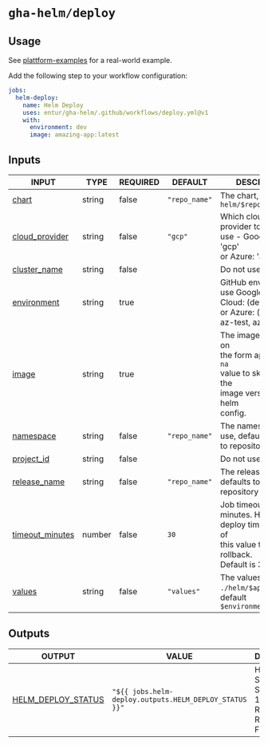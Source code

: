 # `gha-helm/deploy`

## Usage

See [plattform-examples](https://github.com/entur/plattform-examples/blob/main/.github/workflows/cd.yml) for a real-world example.

Add the following step to your workflow configuration:

```yml
jobs:
  helm-deploy:
    name: Helm Deploy
    uses: entur/gha-helm/.github/workflows/deploy.yml@v1
    with:
      environment: dev
      image: amazing-app:latest
```

## Inputs

<!-- AUTO-DOC-INPUT:START - Do not remove or modify this section -->

|                                     INPUT                                     |  TYPE  | REQUIRED |    DEFAULT    |                                                            DESCRIPTION                                                            |
|-------------------------------------------------------------------------------|--------|----------|---------------|-----------------------------------------------------------------------------------------------------------------------------------|
|                <a name="input_chart"></a>[chart](#input_chart)                | string |  false   | `"repo_name"` |                                          The chart, defaults to `helm/$repository_name`                                           |
|  <a name="input_cloud_provider"></a>[cloud_provider](#input_cloud_provider)   | string |  false   |    `"gcp"`    |                         Which cloud service provider to <br>use - Google Cloud: 'gcp' <br>or Azure: 'az'                          |
|     <a name="input_cluster_name"></a>[cluster_name](#input_cluster_name)      | string |  false   |               |                                                       Do not use this input                                                       |
|       <a name="input_environment"></a>[environment](#input_environment)       | string |   true   |               |                 GitHub environment to use Google <br>Cloud: (dev, tst, prd) or Azure: (az-dev, az-test, az-prod)                  |
|                <a name="input_image"></a>[image](#input_image)                | string |   true   |               | The image to deploy, on <br>the form app:tag. Use `na` <br>value to skip replacing the <br>image version in the helm <br>config.  |
|          <a name="input_namespace"></a>[namespace](#input_namespace)          | string |  false   | `"repo_name"` |                                      The namespace to use, defaults <br>to repository name                                        |
|        <a name="input_project_id"></a>[project_id](#input_project_id)         | string |  false   |               |                                                       Do not use this input                                                       |
|     <a name="input_release_name"></a>[release_name](#input_release_name)      | string |  false   | `"repo_name"` |                                        The release name, defaults to <br>repository name                                          |
| <a name="input_timeout_minutes"></a>[timeout_minutes](#input_timeout_minutes) | number |  false   |     `30`      |     Job timeout in minutes. Helm <br>deploy timeout is half of <br>this value to enable rollback. <br>Default is 30 minutes.      |
|              <a name="input_values"></a>[values](#input_values)               | string |  false   |  `"values"`   |                              The values file in `./helm/$app/env/`, <br>default `$environment.yaml`                               |

<!-- AUTO-DOC-INPUT:END -->

## Outputs

<!-- AUTO-DOC-OUTPUT:START - Do not remove or modify this section -->

|                                          OUTPUT                                          |                         VALUE                          |                                    DESCRIPTION                                     |
|------------------------------------------------------------------------------------------|--------------------------------------------------------|------------------------------------------------------------------------------------|
| <a name="output_HELM_DEPLOY_STATUS"></a>[HELM_DEPLOY_STATUS](#output_HELM_DEPLOY_STATUS) | `"${{ jobs.helm-deploy.outputs.HELM_DEPLOY_STATUS }}"` | Helm Deploy Status 0: Success, <br>1: Failed, 2: Rollback, 3: <br>Rollback Failed  |

<!-- AUTO-DOC-OUTPUT:END -->
